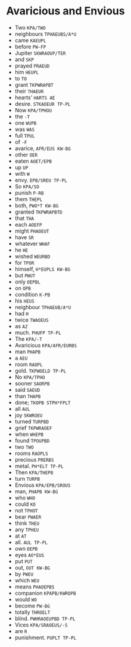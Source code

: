 # Avaricious and Envious

* Two `KPA/TWO`
* neighbours `TPHAEUBS/A*U`
* came `KAEUPL`
* before `PW-FP`
* Jupiter `SKWRAOUP/TER`
* and `SKP`
* prayed `PRAEUD`
* him `HEUPL`
* to `TO`
* grant `TKPWRAPBT`
* their `THAEUR`
* hearts' `HARTS AE`
* desire. `STKAOEUR TP-PL`
* Now `KPA/TPHOU`
* the `-T`
* one `WUPB`
* was `WAS`
* full `TPUL`
* of `-F`
* avarice, `AFR/EUS KW-BG`
* other `OER`
* eaten `AOET/EPB`
* up `UP`
* with `W`
* envy. `EPB/SREU TP-PL`
* So `KPA/SO`
* punish `P-RB`
* them `THEPL`
* both, `PWO*T KW-BG`
* granted `TKPWRAPBTD`
* that `THA`
* each `AOEFP`
* might `PHAOEUT`
* have `SR`
* whatever `WHAF`
* he `HE`
* wished `WEURBD`
* for `TPOR`
* himself, `H*EUPLS KW-BG`
* but `PWUT`
* only `OEPBL`
* on `OPB`
* condition `K-PB`
* his `HEUS`
* neighbour `TPHAEUB/A*U`
* had `H`
* twice `TWAOEUS`
* as `AZ`
* much. `PHUFP TP-PL`
* The `KPA/-T`
* Avaricious `KPA/AFR/EURBS`
* man `PHAPB`
* a `AEU`
* room `RAOPL`
* gold. `TKPWOELD TP-PL`
* No `KPA/TPHO`
* sooner `SAORPB`
* said `SAEUD`
* than `THAPB`
* done; `TKOPB STPH*FPLT`
* all `AUL`
* joy `SKWROEU`
* turned `TURPBD`
* grief `TKPWRAOEF`
* when `WHEPB`
* found `TPOUPBD`
* two `TWO`
* rooms `RAOPLS`
* precious `PRERBS`
* metal. `PH*ELT TP-PL`
* Then `KPA/THEPB`
* turn `TURPB`
* Envious `KPA/EPB/SROUS`
* man, `PHAPB KW-BG`
* who `WHO`
* could `KO`
* not `TPHOT`
* bear `PWAER`
* think `THEU`
* any `TPHEU`
* at `AT`
* all. `AUL TP-PL`
* own `OEPB`
* eyes `AO*EUS`
* put `PUT`
* out, `OUT KW-BG`
* by `PWEU`
* which `WEU`
* means `PHAOEPBS`
* companion `KPAPB/KWROPB`
* would `WO`
* become `PW-BG`
* totally `THROELT`
* blind. `PWHRAOEUPBD TP-PL`
* Vices `KPA/SRAOEUS/-S`
* are `R`
* punishment. `PUPLT TP-PL`
